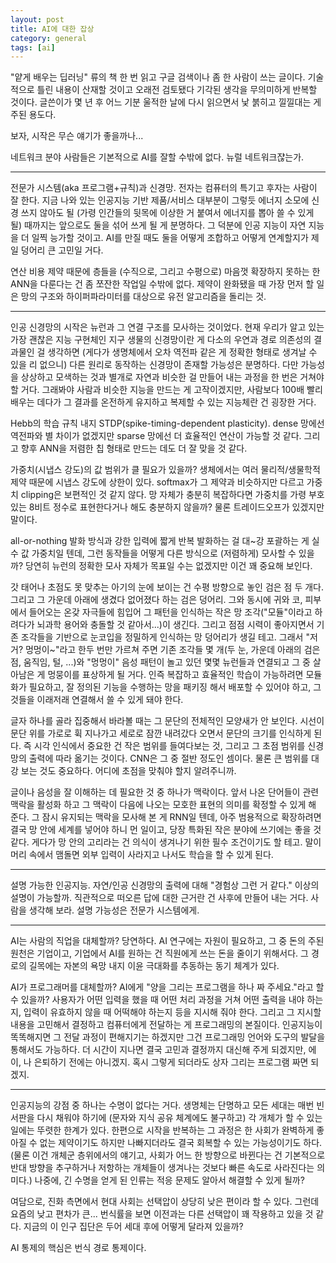 ```yaml
---
layout: post
title: AI에 대한 잡상
category: general
tags: [ai]
---
```

"얕게 배우는 딥러닝" 류의 책 한 번 읽고 구글 검색이나 좀 한 사람이 쓰는 글이다. 기술적으로 틀린 내용이 산재할 것이고 오래전 검토됐다 기각된 생각을 무의미하게 반복할 것이다. 글쓴이가 몇 년 후 어느 기분 울적한 날에 다시 읽으면서 낯 붉히고 낄낄대는 게 주된 용도다.

보자, 시작은 무슨 얘기가 좋을까나...

네트워크 분야 사람들은 기본적으로 AI를 잘할 수밖에 없다. 뉴럴 네트워크쟎는가.

----

전문가 시스템(aka 프로그램+규칙)과 신경망. 전자는 컴퓨터의 특기고 후자는 사람이 잘 한다. 지금 나와 있는 인공지능 기반 제품/서비스 대부분이 그렇듯 에너지 소모에 신경 쓰지 않아도 될 (가령 인간들의 뒷목에 이상한 거 붙여서 에너지를 뽑아 쓸 수 있게 될) 때까지는 앞으로도 둘을 섞어 쓰게 될 게 분명하다. 그 덕분에 인공 지능이 자연 지능을 더 일찍 능가할 것이고. AI를 만질 때도 둘을 어떻게 조합하고 어떻게 연계할지가 제일 덩어리 큰 고민일 거다.

연산 비용 제약 때문에 층들을 (수직으로, 그리고 수평으로) 마음껏 확장하지 못하는 한 ANN을 다룬다는 건 좀 쪼잔한 작업일 수밖에 없다. 제약이 완화됐을 때 가장 먼저 할 일은 망의 구조와 하이퍼파라미터를 대상으로 유전 알고리즘을 돌리는 것.

----

인공 신경망의 시작은 뉴런과 그 연결 구조를 모사하는 것이었다. 현재 우리가 알고 있는 가장 괜찮은 지능 구현체인 지구 생물의 신경망이란 게 다소의 우연과 경로 의존성의 결과물인 걸 생각하면 (게다가 생명체에서 오차 역전파 같은 게 정확한 형태로 생겨날 수 있을 리 없으니) 다른 원리로 동작하는 신경망이 존재할 가능성은 분명하다. 다만 가능성을 상상하고 모색하는 것과 별개로 자연과 비슷한 걸 만들어 내는 과정을 한 번은 거쳐야 할 거다. 그래봐야 사람과 비슷한 지능을 만드는 게 고작이겠지만, 사람보다 100배 빨리 배우는 데다가 그 결과를 온전하게 유지하고 복제할 수 있는 지능체란 건 굉장한 거다.

Hebb의 학습 규칙 내지 STDP(spike-timing-dependent plasticity). dense 망에선 역전파와 별 차이가 없겠지만 sparse 망에선 더 효율적인 연산이 가능할 것 같다. 그리고 향후 ANN을 저렴한 칩 형태로 만드는 데도 더 잘 맞을 것 같다.

가중치(시냅스 강도)의 값 범위가 클 필요가 있을까? 생체에서는 여러 물리적/생물학적 제약 때문에 시냅스 강도에 상한이 있다. softmax가 그 제약과 비슷하지만 다르고 가중치 clipping은 보편적인 것 같지 않다. 망 자체가 충분히 복잡하다면 가중치를 가령 부호 있는 8비트 정수로 표현한다거나 해도 충분하지 않을까? 물론 트레이드오프가 있겠지만 말이다.

all-or-nothing 발화 방식과 강한 입력에 짧게 반복 발화하는 걸 대~강 포괄하는 게 실수 값 가중치일 텐데, 그런 동작들을 어떻게 다른 방식으로 (저렴하게) 모사할 수 있을까? 당연히 뉴런의 정확한 모사 자체가 목표일 수는 없겠지만 이건 꽤 중요해 보인다.

갓 태어나 초점도 못 맞추는 아기의 눈에 보이는 건 수평 방향으로 놓인 검은 점 두 개다. 그리고 그 가운데 아래에 생겼다 없어졌다 하는 검은 덩어리. 그와 동시에 귀와 코, 피부에서 들어오는 온갖 자극들에 힘입어 그 패턴을 인식하는 작은 망 조각("모듈"이라고 하려다가 뇌과학 용어와 충돌할 것 같아서...)이 생긴다. 그리고 점점 시력이 좋아지면서 기존 조각들을 기반으로 눈코입을 정밀하게 인식하는 망 덩어리가 생길 테고. 그래서 "저거? 멍멍이~"라고 한두 번만 가르쳐 주면 기존 조각들 몇 개(두 눈, 가운데 아래의 검은 점, 움직임, 털, ...)와 "멍멍이" 음성 패턴이 놀고 있던 몇몇 뉴런들과 연결되고 그 중 살아남은 게 멍뭉이를 표상하게 될 거다. 인즉 복잡하고 효율적인 학습이 가능하려면 모듈화가 필요하고, 잘 정의된 기능을 수행하는 망을 패키징 해서 배포할 수 있어야 하고, 그것들을 이래저래 연결해서 쓸 수 있게 돼야 한다.

글자 하나를 골라 집중해서 바라볼 때는 그 문단의 전체적인 모양새가 안 보인다. 시선이 문단 위를 가로로 휙 지나가고 세로로 잠깐 내려갔다 오면서 문단의 크기를 인식하게 된다. 즉 시각 인식에서 중요한 건 작은 범위를 들여다보는 것, 그리고 그 초점 범위를 신경망의 출력에 따라 옮기는 것이다. CNN은 그 중 절반 정도인 셈이다. 물론 큰 범위를 대강 보는 것도 중요하다. 어디에 초점을 맞춰야 할지 알려주니까.

글이나 음성을 잘 이해하는 데 필요한 것 중 하나가 맥락이다. 앞서 나온 단어들이 관련 맥락을 활성화 하고 그 맥락이 다음에 나오는 모호한 표현의 의미를 확정할 수 있게 해 준다. 그 잠시 유지되는 맥락을 모사해 본 게 RNN일 텐데, 아주 범용적으로 확장하려면 결국 망 안에 세계를 넣어야 하니 먼 일이고, 당장 특화된 작은 분야에 쓰기에는 좋을 것 같다. 게다가 망 안의 고리라는 건 의식이 생겨나기 위한 필수 조건이기도 할 테고. 말이 머리 속에서 맴돌면 외부 입력이 사라지고 나서도 학습을 할 수 있게 된다.

----

설명 가능한 인공지능. 자연/인공 신경망의 출력에 대해 "경험상 그런 거 같다." 이상의 설명이 가능할까. 직관적으로 떠오른 답에 대한 근거란 건 사후에 만들어 내는 거다. 사람을 생각해 보라. 설명 가능성은 전문가 시스템에게.

----

AI는 사람의 직업을 대체할까? 당연하다. AI 연구에는 자원이 필요하고, 그 중 돈의 주된 원천은 기업이고, 기업에서 AI를 원하는 건 직원에게 쓰는 돈을 줄이기 위해서다. 그 경로의 길목에는 자본의 욕망 내지 이윤 극대화를 추동하는 동기 체계가 있다.

AI가 프로그래머를 대체할까? AI에게 "양을 그리는 프로그램을 하나 짜 주세요."라고 할 수 있을까? 사용자가 어떤 입력을 했을 때 어떤 처리 과정을 거쳐 어떤 출력을 내야 하는지, 입력이 유효하지 않을 때 어떡해야 하는지 등을 지시해 줘야 한다. 그리고 그 지시할 내용을 고민해서 결정하고 컴퓨터에게 전달하는 게 프로그래밍의 본질이다. 인공지능이 똑똑해지면 그 전달 과정이 편해지기는 하겠지만 그건 프로그래밍 언어와 도구의 발달을 통해서도 가능하다. 더 시간이 지나면 결국 고민과 결정까지 대신해 주게 되겠지만, 에이, 나 은퇴하기 전에는 아니겠지. 혹시 그렇게 되더라도 상자 그리는 프로그램 짜면 되겠지.

----

인공지능의 강점 중 하나는 수명이 없다는 거다. 생명체는 단명하고 모든 세대는 매번 빈 서판을 다시 채워야 하기에 (문자와 지식 공유 체계에도 불구하고) 각 개체가 할 수 있는 일에는 뚜렷한 한계가 있다. 한편으로 시작을 반복하는 그 과정은 한 사회가 완벽하게 좋아질 수 없는 제약이기도 하지만 나빠지더라도 결국 회복할 수 있는 가능성이기도 하다. (물론 이건 개체군 층위에서의 얘기고, 사회가 어느 한 방향으로 바뀐다는 건 기본적으로 반대 방향을 추구하거나 저항하는 개체들이 생겨나는 것보다 빠른 속도로 사라진다는 의미다.) 나중에, 긴 수명을 얻게 된 인류는 적응 문제도 알아서 해결할 수 있게 될까?

여담으로, 진화 측면에서 현대 사회는 선택압이 상당히 낮은 편이라 할 수 있다. 그런데 요즘의 낮고 편차가 큰... 번식률을 보면 이전과는 다른 선택압이 꽤 작용하고 있을 것 같다. 지금의 이 인구 집단은 두어 세대 후에 어떻게 달라져 있을까?

AI 통제의 핵심은 번식 경로 통제이다.
